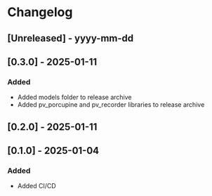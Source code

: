# Changelog

## [Unreleased] - yyyy-mm-dd

## [0.3.0] - 2025-01-11
### Added
- Added models folder to release archive
- Added pv_porcupine and pv_recorder libraries to release archive

## [0.2.0] - 2025-01-11

## [0.1.0] - 2025-01-04

### Added
- Added CI/CD 
